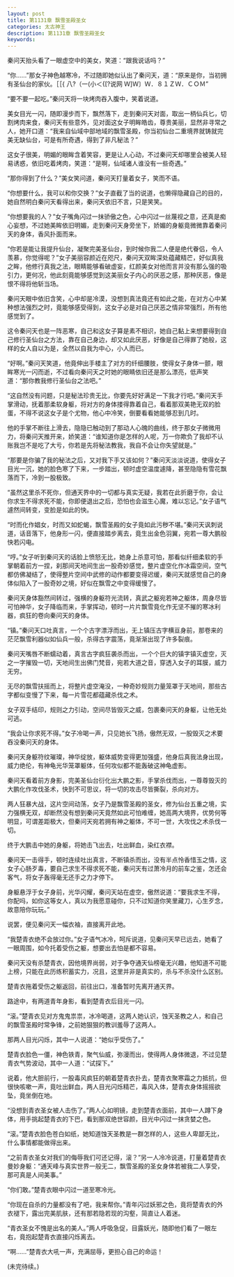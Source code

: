 ```yaml
---
layout: post
title: 第1131章 飘雪圣殿圣女
categories: 太古神王
description: 第1131章 飘雪圣殿圣女
keywords:
---
```


秦问天抬头看了一眼虚空中的美女，笑道：“跟我说话吗？”

“你……”那女子神色越寒冷，不过随即她似认出了秦问天，道：“原来是你，当初拥有圣仙台的家伙。［［{ 八?（一(小＜{[?说网 Ｗ]Ｗ〕Ｗ．８１ＺＷ．ＣＯＭ”

“要不要一起吃。”秦问天将一块烤肉吞入腹中，笑着说道。

美女目光一闪，随即漫步而下，飘然落下，走到秦问天对面，取出一柄仙兵匕，切割烤肉来食，秦问天有些意外，见对面这女子明眸皓齿，尊贵美丽，显然非寻常之人，她开口道：“我来自仙域中部地域的飘雪圣殿，你当初仙台二重境界就铸就完美无缺仙台，可是有所奇遇，得到了非凡秘法？”

这女子很美，明媚的眼眸含着笑容，更是让人心动，不过秦问天却哪里会被美人轻易诱惑，依旧吃着烤肉，笑道：“是啊，仙域诸人谁没有一些奇遇。”

“那你得到了什么？”美女笑问道，秦问天打量着女子，笑而不语。

“你想要什么，我可以和你交换？”女子直截了当的说道，也懒得隐藏自己的目的，她自然明白秦问天看得出来，秦问天依旧不言，只是笑笑。

“你想要我的人？”女子嘴角闪过一抹骄傲之色，心中闪过一丝蔑视之意，还真是痴心妄想，不过她美眸依旧明媚，走到秦问天身旁坐下，娇媚的身躯竟微微靠着秦问天的身体，香风扑面而来。

“你若是能让我提升仙台，凝聚完美圣仙台，到时候你我二人便是绝代眷侣，令人羡慕，你觉得呢？”女子美丽容颜近在咫尺，秦问天双眸深处蕴藏精芒，好似真我之眸，他修行真我之法，眼睛能够看破虚妄，红颜美女对他而言并没有那么强的吸引力，更何况，他此刻竟能够感觉到这美丽女子内心的厌恶之感，那种厌恶，像是恨不得将他斩当场。

秦问天眼中依旧含笑，心中却是冷漠，没想到真法竟还有如此之能，在对方心中某种想法强烈之时，竟能够感受得到，这女子必是对自己厌恶之情非常强烈，所有他感觉到了。

这令秦问天也是一阵恶寒，自己和这女子算是素不相识，她自己黏上来想要得到自己修行圣仙台之方法，靠在自己身边，却又如此厌恶，好像是自己得罪了她般，这样的女人自以为是，全然以自我为中心，小人而已。

“好啊。”秦问天笑道，他竟伸出手楼主了对方的纤细腰肢，使得女子身体一颤，眼眸寒光一闪而逝，不过看向秦问天之时她的眼睛依旧还是那么漂亮，低声笑道：“那你教我修行圣仙台之法吧。”

“这自然没有问题，只是秘法珍贵无比，你要先好好满足一下我才行吧。”秦问天手掌滑动，抚着那柔软身躯，将对方的身体搂得靠着自己，看着那双美艳无双的脸蛋，不得不说这女子是个尤物，他心中冷笑，倒要看看她能够忍到几时。

他的手掌不断往上滑去，隐隐已触动到了那动人心魄的曲线，终于那女子微微用力，将秦问天推开来，娇笑道：“谁知道你是怎样的人呢，万一你欺负了我却不认账我岂不是吃了大亏，你若是先将秘法教我，我自不会让你失望就是。”

“那要是你骗了我的秘法之后，又对我下手又该如何？”秦问天淡淡说道，使得女子目光一沉，她的脸色寒了下来，一步踏出，顿时虚空温度遽降，甚至隐隐有雪花飘落而下，冷到一股极致。

“虽然这里杀不死你，但通天界中的一切都与真实无疑，我若在此折磨于你，会让你求生不得求死不能，你即便退出之后，恐怕也会滋生心魔，难以忘记。”女子语气遽然间转变，变脸是如此的快。

“时而化作娼女，时而又如蛇蝎，飘雪圣殿的女子竟如此污秽不堪。”秦问天讽刺说道，话音落下，他身形一闪，便直接踏步离去，竟生出金色羽翼，宛若一尊大鹏般快若闪电。

“哼。”女子听到秦问天的话脸上愤怒无比，她身上杀意可怕，那看似纤细柔软的手掌朝着前方一捏，刹那间天地间生出一股奇妙感觉，整片虚空化作冰霜空间，空气都仿佛凝结了，使得整片空间中武修的动作都要变得迟缓，秦问天就感觉自己的身体似陷入了一股奇妙之境，好似在飘雪之中变得缓慢了。

秦问天身体豁然间转过，强横的身躯符光流转，真武之躯宛若神之躯体，周身尽皆可怕神华，女子降临而来，手掌挥动，顿时一片片飘雪竟化作无坚不摧的寒冰利器，疯狂的卷向秦问天的身体。

“镇。”秦问天口吐真言，一个个古字漂浮而出，无上镇压古字横亘身前，那卷来的茫茫飘雪利器似如仙兵一般，杀得古字震荡，竟渐渐出现了许多裂痕。

秦问天嘴唇不断蠕动着，真言古字疯狂袭杀而出，一个个巨大的镇字镇灭虚空，灭之一字摧毁一切，天地间生出佛门梵音，宛若大道之音，穿透入女子的耳膜，威力无穷。

无尽的飘雪扶摇而上，将整片虚空淹没，一种奇妙规则力量笼罩于天地间，那些古字都似变慢了下来，每一片雪花都蕴藏杀伐之术。

女子双手结印，规则之力引动，空间尽皆毁灭之威，包裹秦问天的身躯，让他无处可逃。

“我会让你求死不得。”女子冷喝一声，只见她长飞扬，傲然无双，一股毁灭之术要吞没秦问天的身体。

秦问天身躯符纹璀璨，神华绽放，躯体威势变得更加强盛，他身后真我法身出现，威力绝伦，有神龟光华笼罩躯体，任何攻似都不能轰破这神龟虚影。

秦问天看着前方身影，完美圣仙台衍化出大鹏之影，手掌杀伐而出，一尊尊毁灭的大鹏化作攻伐圣术，快到不可思议，将一切的攻击尽皆撕裂，杀向对方。

两人狂暴大战，这片空间动荡，女子乃是飘雪圣殿的圣女，修为仙台五重之境，实力强横无双，却断然没有想到秦问天竟然如此可怕难缠，她高两大境界，优势何等明显，可谓差距极大，但秦问天宛若拥有神之躯体，不可一世，大攻伐之术杀伐一切。

终于大鹏击中她的身躯，将她击飞出去，吐出鲜血，染红衣襟。

秦问天一击得手，顿时连续吐出真言，不断镇杀而出，没有半点怜香惜玉之情，这女子心肠歹毒，要自己求生不得求死不能，秦问天有过萧冷月的前车之鉴，怎还会客气，将女子轰得毫无还手之力才停下。

身躯悬浮于女子身前，光华闪耀，秦问天站在虚空，傲然说道：“要我求生不得，你配吗，如你这等女人，真以为我愿意碰你，只不过知道你笑里藏刀，心生歹念，故意陪你玩玩。”

说罢，便见秦问天一幅衣袖，直接离开此地。

“我楚青衣绝不会放过你。”女子语气冰冷，呵斥说道，见秦问天早已远去，她看了一眼周围，如今托着受伤之躯，想要出去怕是都不容易。

秦问天没有杀楚青衣，因他境界尚弱，对于争夺通天仙榜毫无兴趣，他知道不可能上榜，只能在此历练积蓄实力，况且，这里并非是真实的，杀与不杀没什么区别。

楚青衣拖着受伤之躯返回，前往出口，准备暂时先离开通天界。

路途中，有两道青年身影，看到楚青衣后目光一闪。

“滚。”楚青衣见对方鬼鬼祟祟，冰冷喝道，这两人她认识，蚀天圣教之人，和自己的飘雪圣殿时常争锋，之前她狠狠的教训羞辱了这两人。

那两人目光闪烁，其中一人说道：“她似乎受伤了。”

楚青衣脸色一僵，神色铁青，聚气仙威，弥漫而出，使得两人身体微退，不过见楚青衣气势波动，其中一人道：“试探下。”

说着，他大胆前行，一股毒风疯狂的朝着楚青衣扑去，楚青衣聚寒霜之力抵抗，但很快咳嗽一声，竟吐出鲜血，两人目光闪烁精芒，毒风入体，楚青衣身体摇摇欲坠，竟坐倒在地。

“没想到青衣圣女被人击伤了。”两人心如明镜，走到楚青衣面前，其中一人蹲下身体，用手挑起楚青衣的下巴，看到那双绝世容颜，目光中闪过一抹贪婪之色。

“滚。”楚青衣脸色苍白如纸，她知道蚀天圣教是一群怎样的人，这些人卑鄙无比，什么事情都能做得出来。

“之前青衣圣女对我们的侮辱我们可还记得，滚？”另一人冷冷说道，打量着楚青衣曼妙身躯：“通天峰与真实世界一般无二，飘雪圣殿的圣女身体若被我二人享受，那可真是人间美事。”

“你们敢。”楚青衣眼中闪过一道至寒冷光。

“你现在自杀的力量都没有了吧，我来帮你。”青年闪过妖邪之色，竟将楚青衣的外衣褪下，露出完美肌肤，还有那若隐若现的沟壑，简直让人着迷。

“青衣圣女不愧是出名的美人。”两人呼吸急促，目露妖光，随即他们看了一眼左右，竟抱起楚青衣直接闪烁离去。

“啊……”楚青衣大吼一声，充满屈辱，更担心自己的命运！

(未完待续。)
